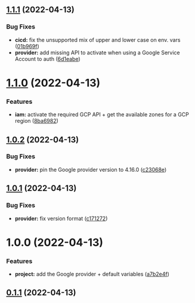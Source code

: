 ## [1.1.1](https://github.com/timoa/terraform-module-gcp-template/compare/1.1.0...1.1.1) (2022-04-13)


### Bug Fixes

* **cicd:** fix the unsupported mix of upper and lower case on env. vars ([01b969f](https://github.com/timoa/terraform-module-gcp-template/commit/01b969f039503b5159fd1bf1e3368b069931e38f))
* **provider:** add missing API to activate when using a Google Service Account to auth ([6d1eabe](https://github.com/timoa/terraform-module-gcp-template/commit/6d1eabe13e316383bfcd397f4350c399deb58c1e))

# [1.1.0](https://github.com/timoa/terraform-module-gcp-template/compare/1.0.2...1.1.0) (2022-04-13)


### Features

* **iam:** activate the required GCP API + get the available zones for a GCP region ([8ba6982](https://github.com/timoa/terraform-module-gcp-template/commit/8ba69823673f3344b725114248996203575d905a))

## [1.0.2](https://github.com/timoa/terraform-module-gcp-template/compare/1.0.1...1.0.2) (2022-04-13)


### Bug Fixes

* **provider:** pin the Google provider version to 4.16.0 ([c23068e](https://github.com/timoa/terraform-module-gcp-template/commit/c23068e25189bc145c7823762d8f48a07dd550b6))

## [1.0.1](https://github.com/timoa/terraform-module-gcp-template/compare/1.0.0...1.0.1) (2022-04-13)


### Bug Fixes

* **provider:** fix version format ([c171272](https://github.com/timoa/terraform-module-gcp-template/commit/c1712727b2407b4ee45143dfbf43c487ea1e34c0))

# 1.0.0 (2022-04-13)


### Features

* **project:** add the Google provider + default variables ([a7b2e4f](https://github.com/timoa/terraform-module-gcp-template/commit/a7b2e4f1e3c9d0c399625e4e024dfe2336fd2a5c))

## [0.1.1](https://github.com/timoa/terraform-module-template/compare/0.1.0...0.1.1) (2022-04-13)
